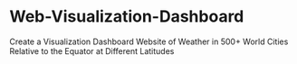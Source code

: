# Web-Visualization-Dashboard
Create a Visualization Dashboard Website of Weather in 500+ World Cities Relative to the Equator at Different Latitudes
